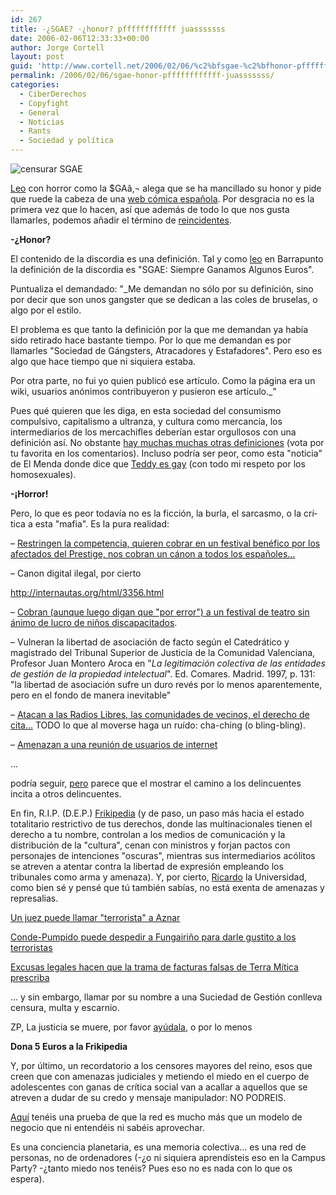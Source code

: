 ```yaml
---
id: 267
title: -¿SGAE? -¿honor? pffffffffffff juasssssss
date: 2006-02-06T12:33:33+00:00
author: Jorge Cortell
layout: post
guid: 'http://www.cortell.net/2006/02/06/%c2%bfsgae-%c2%bfhonor-pffffffffffff-juasssssss/'
permalink: /2006/02/06/sgae-honor-pffffffffffff-juasssssss/
categories:
  - CiberDerechos
  - Copyfight
  - General
  - Noticias
  - Rants
  - Sociedad y polí­tica
---
```

![censurar SGAE](http://img460.imageshack.us/img460/4513/nosgae3zr.jpg)

[Leo](http://barrapunto.com/article.pl?sid=06/02/03/1236241&mode=nested) con horror como la $GAâ‚¬ alega que se ha mancillado su honor y pide que ruede la cabeza de una [web cómica española](http://es.wikipedia.org/wiki/Frikipedia). Por desgracia no es la primera vez que lo hacen, así­ que además de todo lo que nos gusta llamarles, podemos añadir el término de [reincidentes](http://www.cortell.net/2005/06/28/solidarizandome-con-asociacion-de-internautas-fallo-de-la-justicia/).

**-¿Honor?**

El contenido de la discordia es una definición. Tal y como [leo](http://barrapunto.com/comments.pl?sid=60792&cid=690433) en Barrapunto la definición de la discordia es "SGAE: Siempre Ganamos Algunos Euros".

Puntualiza el demandado: "_Me demandan no sólo por su definición, sino por decir que son unos gangster que se dedican a las coles de bruselas, o algo por el estilo.
  
El problema es que tanto la definición por la que me demandan ya habí­a sido retirado hace bastante tiempo. Por lo que me demandan es por llamarles "Sociedad de Gángsters, Atracadores y Estafadores". Pero eso es algo que hace tiempo que ni siquiera estaba.
  
Por otra parte, no fui yo quien publicó ese artí­culo. Como la página era un wiki, usuarios anónimos contribuyeron y pusieron ese artí­culo._"

Pues qué quieren que les diga, en esta sociedad del consumismo compulsivo, capitalismo a ultranza, y cultura como mercancí­a, los intermediarios de los mercachifles deberí­an estar orgullosos con una definición así­. No obstante [hay muchas muchas otras definiciones](http://kung-foo.dhs.org/kungfoo/sgae/index.html) (vota por tu favorita en los comentarios). Incluso podrí­a ser peor, como esta "noticia" de El Menda donde dice que [Teddy es gay](http://teddy.esgay.com/) (con todo mi respeto por los homosexuales).

**-¡Horror!**

Pero, lo que es peor todaví­a no es la ficción, la burla, el sarcasmo, o la crí­tica a esta "mafia". Es la pura realidad:

– [Restringen la competencia, quieren cobrar en un festival benéfico por los afectados del Prestige, nos cobran un cánon a todos los españoles...](http://www.hispamp3.com/articulos/articulo.php?identificador=20030224100222)
  
– Canon digital ilegal, por cierto
  
http://internautas.org/html/3356.html
  
– [Cobran (aunque luego digan que "por error") a un festival de teatro sin ánimo de lucro de niños discapacitados](http://www.escolar.net/MT/archives/2006/01/porque_la_cultu_1.html).
  
– Vulneran la libertad de asociación de facto según el Catedrático y magistrado del Tribunal Superior de Justicia de la Comunidad Valenciana, Profesor Juan Montero Aroca en "_La legitimación colectiva de las entidades de gestión de la propiedad intelectual_". Ed. Comares. Madrid. 1997, p. 131: "la libertad de asociación sufre un duro revés por lo menos aparentemente, pero en el fondo de manera inevitable"
  
– [Atacan a las Radios Libres, las comunidades de vecinos, el derecho de cita...](http://www.filmica.com/carlosues/archivos/000427.html) TODO lo que al moverse haga un ruí­do: cha-ching (o bling-bling).
  
– [Amenazan a una reunión de usuarios de internet](http://www.hispamp3.com/noticias/noticia.php?noticia=20040716094633)
  
...
  
podrí­a seguir, [pero](http://internautas.org/html/3442.html) parece que el mostrar el camino a los delincuentes incita a otros delincuentes.

En fin, R.I.P. (D.E.P.) [Frikipedia](http://frikipedia.isdifferent.org/) (y de paso, un paso más hacia el estado totalitario restrictivo de tus derechos, donde las multinacionales tienen el derecho a tu nombre, controlan a los medios de comunicación y la distribución de la "cultura", cenan con ministros y forjan pactos con personajes de intenciones "oscuras", mientras sus intermediarios acólitos se atreven a atentar contra la libertad de expresión empleando los tribunales como arma y amenaza). Y, por cierto, [Ricardo](http://mnm.uib.es/gallir/posts/2006/02/01/619/) la Universidad, como bien sé y pensé que tú también sabí­as, no está exenta de amenazas y represalias.

[Un juez puede llamar "terrorista" a Aznar](http://www.abc.es/abc/pg060203/prensa/noticias/Nacional/Terrorismo/200602/03/NAC-NAC-047.asp)
  
[Conde-Pumpido puede despedir a Fungairiño para darle gustito a los terroristas](http://www.abc.es/abc/pg060203/prensa/noticias/Nacional/Nacional/200602/03/NAC-NAC-018.asp)
  
[Excusas legales hacen que la trama de facturas falsas de Terra Mí­tica prescriba](http://servicios.lasprovincias.es/valencia/pg060203/prensa/noticias/Politica/200602/03/VAL-POL-152.html)

... y sin embargo, llamar por su nombre a una Suciedad de Gestión conlleva censura, multa y escarnio.

ZP, La justicia se muere, por favor [ayúdala](http://www.elleondeoro.com/aut.html), o por lo menos

**Dona 5 Euros a la Frikipedia**

Y, por último, un recordatorio a los censores mayores del reino, esos que creen que con amenazas judiciales y metiendo el miedo en el cuerpo de adolescentes con ganas de crí­tica social van a acallar a aquellos que se atreven a dudar de su credo y mensaje manipulador: NO PODREIS.

[Aquí­](http://uncyclopedia.org/wiki/Babel:Es/SGAE) tenéis una prueba de que la red es mucho más que un modelo de negocio que ni entendéis ni sabéis aprovechar.

Es una conciencia planetaria, es una memoria colectiva... es una red de personas, no de ordenadores (-¿o ni siquiera aprendí­steis eso en la Campus Party? -¿tanto miedo nos tenéis? Pues eso no es nada con lo que os espera).